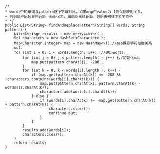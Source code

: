     /*
    * words中的单词与pattern逐个字母对比，如果map中value为-1则保存映射关系，
    * 否则进行比较是否为同一映射关系，相同则继续比较，否则表明该字符不符合
    * */
    public List<String> findAndReplacePattern(String[] words, String pattern) {
        List<String> results = new ArrayList<>();
        Set characters = new HashSet<Character>();
        Map<Character,Integer> map = new HashMap<>();//map保存字符映射关系
        out:
        for (int i = 0; i < words.length; i++) {//遍历words
            for (int j = 0; j < pattern.length(); j++) {//初始化map
                map.put(pattern.charAt(j), -288);
            }
            for (int k = 0; k < words[i].length(); k++) {
                if (map.get(pattern.charAt(k)) == -288 && !characters.contains(words[i].charAt(k))) {
                    map.put(pattern.charAt(k), pattern.charAt(k) - words[i].charAt(k));
                    characters.add(words[i].charAt(k));
                } else {
                    if (words[i].charAt(k) != -map.get(pattern.charAt(k)) + pattern.charAt(k)) {
                        characters.clear();
                        continue out;
                    }
                }
            }
            results.add(words[i]);
            characters.clear();
        }
        return results;
    }
